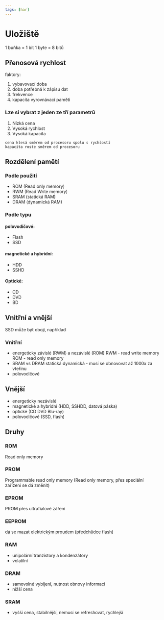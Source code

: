 ```yaml
---
tags: [har]
---
```

# Uložiště
1 buňka = 1 bit
1 byte = 8 bitů

## Přenosová rychlost
faktory:
1. vybavovací doba
2. doba potřebná k zápisu dat
3. frekvence
4. kapacita vyrovnávací paměti

### Lze si vybrat z jeden ze tří parametrů

1.  Nízká cena
2. Vysoká rychlost
3. Vysoká kapacita

```ad-sentence
cena klesá směrem od procesoru spolu s rychlostí
kapacita roste směrem od procesoru
```

## Rozdělení pamětí

### Podle použití
- ROM (Read only memory)
- RWM (Read Write memory)
- SRAM (statická RAM)
- DRAM (dynamická RAM)

### Podle typu
#### polovodičové:
- Flash
- SSD

#### magnetické a hybridní:
- HDD
- SSHD

#### Optické:
- CD
- DVD
- BD

## Vnitřní a vnější
SSD může být obojí, například
### Vnitřní
- energeticky závislé (RWM) a nezávislé (ROM)
RWM - read write memory
ROM - read only memory
- SRAM vs DRAM
statická
dynamická - musí se obnovovat až 1000x za vteřinu
- polovodičové

## Vnější
- energeticky nezávislé
- magnetické a hybridní (HDD, SSHDD, datová páska)
- optické (CD DVD Blu-ray)
- polovodičové (SSD, flash)

## Druhy
### ROM
Read only memory
### PROM
Programmable read only memory
(Read only memory, přes speciální zařízení se dá změnit)
### EPROM
PROM přes ultrafialové záření

### EEPROM
dá se mazat elektrickým proudem (předchůdce flash)

### RAM
- unipolární tranzistory a kondenzátory
- volatilní
### DRAM
- samovolné vybíjení, nutnost obnovy informací
- nižší cena
### SRAM
- vyšší cena, stabilnější, nemusí se refreshovat, rychlejší